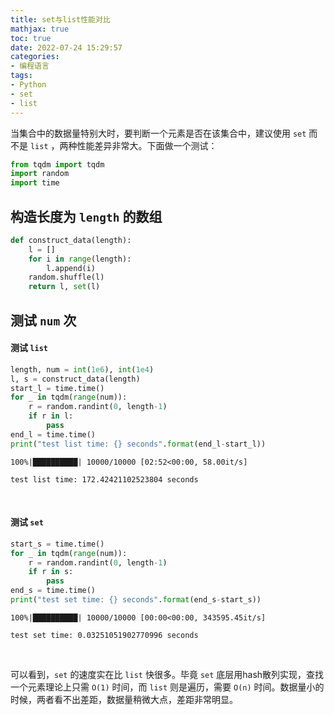 ```yaml
---
title: set与list性能对比
mathjax: true
toc: true
date: 2022-07-24 15:29:57
categories:
- 编程语言
tags:
- Python
- set
- list
---
```


当集合中的数据量特别大时，要判断一个元素是否在该集合中，建议使用 `set` 而不是 `list` ，两种性能差异非常大。下面做一个测试：

<!--more-->

```python
from tqdm import tqdm
import random
import time
```

## 构造长度为 `length` 的数组


```python
def construct_data(length):
    l = []
    for i in range(length):
        l.append(i)
    random.shuffle(l)
    return l, set(l)
```

## 测试 `num` 次

#### 测试 `list`


```python
length, num = int(1e6), int(1e4)
l, s = construct_data(length)
start_l = time.time()
for _ in tqdm(range(num)):
    r = random.randint(0, length-1)
    if r in l:
        pass
end_l = time.time()
print("test list time: {} seconds".format(end_l-start_l))
```

    100%|██████████| 10000/10000 [02:52<00:00, 58.00it/s]
    
    test list time: 172.42421102523804 seconds


​    


#### 测试 `set`


```python
start_s = time.time()
for _ in tqdm(range(num)):
    r = random.randint(0, length-1)
    if r in s:
        pass
end_s = time.time()
print("test set time: {} seconds".format(end_s-start_s))
```

    100%|██████████| 10000/10000 [00:00<00:00, 343595.45it/s]
    
    test set time: 0.03251051902770996 seconds


​    

可以看到，`set` 的速度实在比 `list` 快很多。毕竟 `set` 底层用hash散列实现，查找一个元素理论上只需 `O(1)` 时间，而 `list` 则是遍历，需要 `O(n)` 时间。数据量小的时候，两者看不出差距，数据量稍微大点，差距非常明显。
